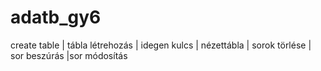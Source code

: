 # adatb_gy6
create table | tábla létrehozás | idegen kulcs | nézettábla | sorok törlése | sor beszúrás |sor módosítás
